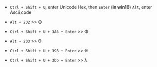 * `Ctrl + Shift + U`, enter Unicode Hex, then `Enter`
     (**in win10**) `Alt`, enter Ascii code

* `Alt + 232` >> Φ
* `Ctrl + Shift + U + 3A6 + Enter` >> Φ

* `Alt + 233` >> Θ
* `Ctrl + Shift + U + 398 + Enter` >> Θ

* `Ctrl + Shift + U + 3bb + Enter` >> λ
